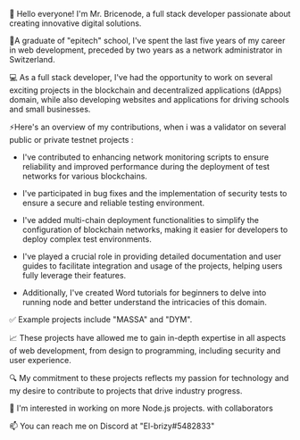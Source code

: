 🖖 Hello everyone! I'm Mr. Bricenode, a full stack developer passionate about creating innovative digital solutions.

📕A graduate of "epitech" school, I've spent the last five years of my career in web development, preceded by two years as a network administrator in Switzerland.

💻 As a full stack developer, I've had the opportunity to work on several exciting projects in the blockchain and decentralized applications (dApps) domain, while also developing websites and applications for driving schools and small businesses.

⚡Here's an overview of my contributions, when i was a validator on several public or private testnet projects :

- I've contributed to enhancing network monitoring scripts to ensure reliability and improved performance during the deployment of test networks for various blockchains.

- I've participated in bug fixes and the implementation of security tests to ensure a secure and reliable testing environment.

- I've added multi-chain deployment functionalities to simplify the configuration of blockchain networks, making it easier for developers to deploy complex test environments.

- I've played a crucial role in providing detailed documentation and user guides to facilitate integration and usage of the projects, helping users fully leverage their features.

- Additionally, I've created Word tutorials for beginners to delve into running node and better understand the intricacies of this domain.

✅️ Example projects include "MASSA" and "DYM".

📈 These projects have allowed me to gain in-depth expertise in all aspects of web development, from design to programming, including security and user experience.

🔍 My commitment to these projects reflects my passion for technology and my desire to contribute to projects that drive industry progress.

👀 I'm interested in working on more Node.js projects. with collaborators
  
📫 You can reach me on Discord at "El-brizy#5482833"
